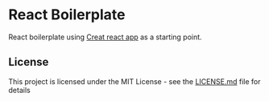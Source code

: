 # React Boilerplate

React boilerplate using [Creat react app](https://github.com/facebook/create-react-app/) as a starting point.

## License

This project is licensed under the MIT License - see the [LICENSE.md](LICENSE.md) file for details
